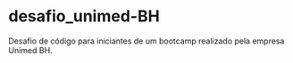 # desafio_unimed-BH

Desafio de código para iniciantes de um bootcamp realizado pela empresa Unimed BH.
